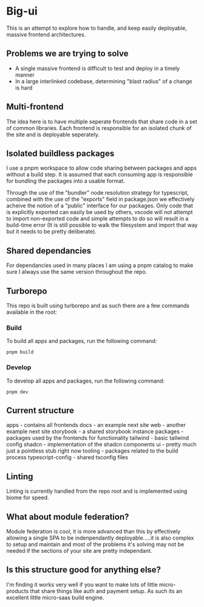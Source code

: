 # Big-ui

This is an attempt to explore how to handle, and keep easily deployable, massive frontend architectures.

## Problems we are trying to solve

* A single massive frontend is difficult to test and deploy in a timely manner
* In a large interlinked codebase, determining "blast radius" of a change is hard

## Multi-frontend

The idea here is to have multiple seperate frontends that share code in a set of common libraries. Each frontend is responsible for an isolated chunk of the site and is deployable seperately.

## Isolated buildless packages

I use a pnpm workspace to allow code sharing between packages and apps without a build step. It is assumed that each consuming app is responsible for bundling the packages into a usable format.

Through the use of the "bundler" node resolution strategy for typescript, combined with the use of the "exports" field in package.json we effectively acheive the notion of a "public" interface for our packages. Only code that is explicitly exported can easily be used by others, vscode will not attempt to import non-exported code and simple attempts to do so will result in a build-time error (It is still possible to walk the filesystem and import that way but it needs to be pretty deliberate).

## Shared dependancies

For dependancies used in many places I am using a pnpm catalog to make sure I always use the same version throughout the repo.

## Turborepo

This repo is built using turborepo and as such there are a few commands available in the root:

### Build

To build all apps and packages, run the following command:

```
pnpm build
```

### Develop

To develop all apps and packages, run the following command:

```
pnpm dev
```

## Current structure

apps - contains all frontends
    docs - an example next site
    web - another example next site
    storybook - a shared storybook instance
packages - packages used by the frontends for functionality
    tailwind - basic tailwind config
    shadcn - implementation of the shadcn components
    ui - pretty much just a pointless stub right now
tooling - packages related to the build process
    typescript-config - shared tsconfig files

## Linting

Linting is currently handled from the repo root and is implemented using biome for speed.

## What about module federation?

Module federation is cool, it is more advanced than this by effectively allowing a single SPA to be indenpendantly deployable.....it is also complex to setup and maintain and most of the problems it's solving may not be needed if the sections of your site are pretty independant.

## Is this structure good for anything else?

I'm finding it works very well if you want to make lots of little micro-products that share things like auth and payment setup. As such its an excellent little micro-saas build engine.




